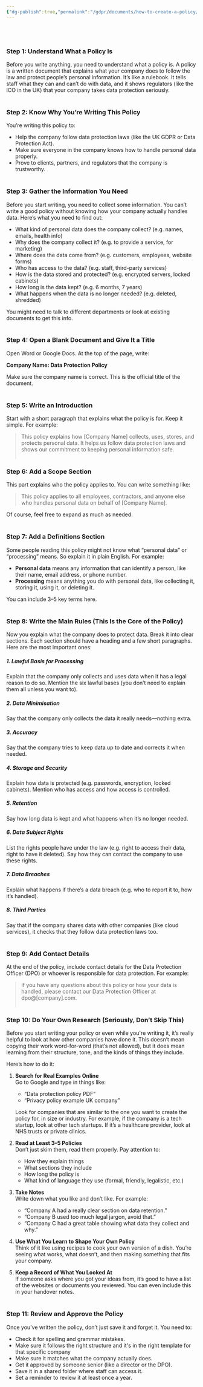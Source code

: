 ```yaml
---
{"dg-publish":true,"permalink":"/gdpr/documents/how-to-create-a-policy/","title":["How to create a Policy"]}
---
```


<br><br>
### **Step 1: Understand What a Policy Is**

Before you write anything, you need to understand what a policy is. A policy is a written document that explains what your company does to follow the law and protect people’s personal information. It’s like a rulebook. It tells staff what they can and can’t do with data, and it shows regulators (like the ICO in the UK) that your company takes data protection seriously.
<br><br>
### **Step 2: Know Why You’re Writing This Policy**

You’re writing this policy to:
- Help the company follow data protection laws (like the UK GDPR or Data Protection Act).
- Make sure everyone in the company knows how to handle personal data properly.
- Prove to clients, partners, and regulators that the company is trustworthy.
<br><br>
### **Step 3: Gather the Information You Need**

Before you start writing, you need to collect some information. You can’t write a good policy without knowing how your company actually handles data. Here’s what you need to find out:

- What kind of personal data does the company collect? (e.g. names, emails, health info)
- Why does the company collect it? (e.g. to provide a service, for marketing)
- Where does the data come from? (e.g. customers, employees, website forms)
- Who has access to the data? (e.g. staff, third-party services)
- How is the data stored and protected? (e.g. encrypted servers, locked cabinets)
- How long is the data kept? (e.g. 6 months, 7 years)
- What happens when the data is no longer needed? (e.g. deleted, shredded)

You might need to talk to different departments or look at existing documents to get this info.
<br><br>
### **Step 4: Open a Blank Document and Give It a Title**

Open Word or Google Docs. At the top of the page, write:

**Company Name: Data Protection Policy**

Make sure the company name is correct. This is the official title of the document.
<br><br>
### **Step 5: Write an Introduction**

Start with a short paragraph that explains what the policy is for. Keep it simple. For example:

> This policy explains how [Company Name] collects, uses, stores, and protects personal data. It helps us follow data protection laws and shows our commitment to keeping personal information safe.
<br><br>
### **Step 6: Add a Scope Section**

This part explains who the policy applies to. You can write something like:

> This policy applies to all employees, contractors, and anyone else who handles personal data on behalf of [Company Name].

Of course, feel free to expand as much as needed.
<br><br>
### **Step 7: Add a Definitions Section**

Some people reading this policy might not know what “personal data” or “processing” means. So explain it in plain English. For example:

- **Personal data** means any information that can identify a person, like their name, email address, or phone number.
- **Processing** means anything you do with personal data, like collecting it, storing it, using it, or deleting it.

You can include 3–5 key terms here.
<br><br>
### **Step 8: Write the Main Rules (This Is the Core of the Policy)**

Now you explain what the company does to protect data. Break it into clear sections. Each section should have a heading and a few short paragraphs. Here are the most important ones:

##### 1. **Lawful Basis for Processing**

Explain that the company only collects and uses data when it has a legal reason to do so. Mention the six lawful bases (you don’t need to explain them all unless you want to).

##### 2. **Data Minimisation**

Say that the company only collects the data it really needs—nothing extra.

##### 3. **Accuracy**

Say that the company tries to keep data up to date and corrects it when needed.

##### 4. **Storage and Security**

Explain how data is protected (e.g. passwords, encryption, locked cabinets). Mention who has access and how access is controlled.

##### 5. **Retention**

Say how long data is kept and what happens when it’s no longer needed.

##### 6. **Data Subject Rights**

List the rights people have under the law (e.g. right to access their data, right to have it deleted). Say how they can contact the company to use these rights.

##### 7. **Data Breaches**

Explain what happens if there’s a data breach (e.g. who to report it to, how it’s handled).

##### 8. **Third Parties**

Say that if the company shares data with other companies (like cloud services), it checks that they follow data protection laws too.
<br><br>
### **Step 9: Add Contact Details**

At the end of the policy, include contact details for the Data Protection Officer (DPO) or whoever is responsible for data protection. For example:

> If you have any questions about this policy or how your data is handled, please contact our Data Protection Officer at dpo@[company].com.
<br><br>
### **Step 10: Do Your Own Research (Seriously, Don’t Skip This)**

Before you start writing your policy or even while you're writing it, it’s really helpful to look at how other companies have done it. This doesn’t mean copying their work word-for-word (that’s not allowed), but it does mean learning from their structure, tone, and the kinds of things they include.

Here’s how to do it:

1. **Search for Real Examples Online**  
    Go to Google and type in things like:
    - “Data protection policy PDF”
    - “Privacy policy example UK company”
    
    Look for companies that are similar to the one you want to create the policy for, in size or industry. For example, if the company is a tech startup, look at other tech startups. If it’s a healthcare provider, look at NHS trusts or private clinics.
    
2. **Read at Least 3–5 Policies**  
    Don’t just skim them, read them properly. Pay attention to:
    - How they explain things
    - What sections they include
    - How long the policy is
    - What kind of language they use (formal, friendly, legalistic, etc.)
    
3. **Take Notes**  
    Write down what you like and don’t like. For example:
    - “Company A had a really clear section on data retention.”
    - “Company B used too much legal jargon, avoid that.”
    - “Company C had a great table showing what data they collect and why.”
    
4. **Use What You Learn to Shape Your Own Policy**  
	 Think of it like using recipes to cook your own version of a dish. You’re seeing what works, what doesn’t, and then making something that fits your company.
    
5. **Keep a Record of What You Looked At**  
    If someone asks where you got your ideas from, it’s good to have a list of the websites or documents you reviewed. You can even include this in your handover notes.
<br><br>
### **Step 11: Review and Approve the Policy**

Once you’ve written the policy, don’t just save it and forget it. You need to:

- Check it for spelling and grammar mistakes.
- Make sure it follows the right structure and it's in the right template for that specific company
- Make sure it matches what the company actually does.
- Get it approved by someone senior (like a director or the DPO).
- Save it in a shared folder where staff can access it.
- Set a reminder to review it at least once a year.

